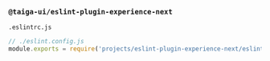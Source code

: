 ### `@taiga-ui/eslint-plugin-experience-next`

`.eslintrc.js`

```js
// ./eslint.config.js
module.exports = require('projects/eslint-plugin-experience-next/eslint.config');
```
